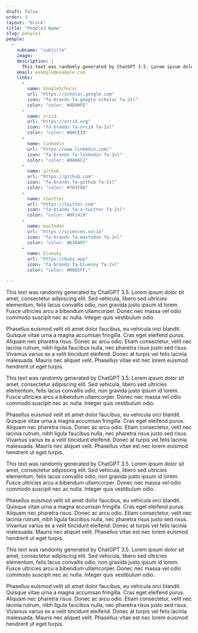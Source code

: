 ```yaml
---
draft: false
order: 3
layout: "block"
title: "People3 Name"
slug: people3
people: 
  - 
    subname: "subtitle"
    image: 
    description: |
      This text was randomly generated by ChatGPT 3.5. Lorem ipsum dolor sit amet, consectetur adipiscing elit. Sed vehicula, libero sed ultricies elementum, felis lacus convallis odio, non gravida justo ipsum id lorem. Fusce ultricies arcu a bibendum ullamcorper. Donec nec massa vel odio commodo suscipit nec ac nulla. Integer quis vestibulum odio.
    email: example@example.com
    links: 
      -
        name: GoogleScholar
        url: "https://scholar.google.com"
        icon: "fa-brands fa-google-scholar fa-2xl"
        color: "color: #4D90FE"
      -
        name: orcid
        url: "https://orcid.org"
        icon: "fa-brands fa-orcid fa-2xl"
        color: "color: #A6CE39"
      -
        name: linkedin
        url: "https://www.linkedin.com/"
        icon: "fa-brands fa-linkedin fa-2xl"
        color: "color: #0A66C2"
      -
        name: github
        url: "https://github.com"
        icon: "fa-brands fa-github fa-2xl"
        color: "color: #703F88"
      -
        name: xtwitter
        url: "https://twitter.com"
        icon: "fa-brands fa-x-twitter fa-2xl"
        color: "color: #0F1419"
      -
        name: mastodon
        url: "https://sciences.socia"
        icon: "fa-brands fa-mastodon fa-2xl"
        color: "color: #6364FF"
      -
        name: bluesky
        url: "https://bsky.app"
        icon: "fa-brands fa-bluesky fa-2xl"
        color: "color: #0085FF;"

---
```


This text was randomly generated by ChatGPT 3.5. Lorem ipsum dolor sit amet, consectetur adipiscing elit. Sed vehicula, libero sed ultricies elementum, felis lacus convallis odio, non gravida justo ipsum id lorem. Fusce ultricies arcu a bibendum ullamcorper. Donec nec massa vel odio commodo suscipit nec ac nulla. Integer quis vestibulum odio.

Phasellus euismod velit sit amet dolor faucibus, eu vehicula orci blandit. Quisque vitae urna a magna accumsan fringilla. Cras eget eleifend purus. Aliquam nec pharetra risus. Donec ac arcu odio. Etiam consectetur, velit nec lacinia rutrum, nibh ligula faucibus nulla, nec pharetra risus justo sed risus. Vivamus varius ex a velit tincidunt eleifend. Donec at turpis vel felis lacinia malesuada. Mauris nec aliquet velit. Phasellus vitae est nec lorem euismod hendrerit ut eget turpis.

This text was randomly generated by ChatGPT 3.5. Lorem ipsum dolor sit amet, consectetur adipiscing elit. Sed vehicula, libero sed ultricies elementum, felis lacus convallis odio, non gravida justo ipsum id lorem. Fusce ultricies arcu a bibendum ullamcorper. Donec nec massa vel odio commodo suscipit nec ac nulla. Integer quis vestibulum odio.

Phasellus euismod velit sit amet dolor faucibus, eu vehicula orci blandit. Quisque vitae urna a magna accumsan fringilla. Cras eget eleifend purus. Aliquam nec pharetra risus. Donec ac arcu odio. Etiam consectetur, velit nec lacinia rutrum, nibh ligula faucibus nulla, nec pharetra risus justo sed risus. Vivamus varius ex a velit tincidunt eleifend. Donec at turpis vel felis lacinia malesuada. Mauris nec aliquet velit. Phasellus vitae est nec lorem euismod hendrerit ut eget turpis.

This text was randomly generated by ChatGPT 3.5. Lorem ipsum dolor sit amet, consectetur adipiscing elit. Sed vehicula, libero sed ultricies elementum, felis lacus convallis odio, non gravida justo ipsum id lorem. Fusce ultricies arcu a bibendum ullamcorper. Donec nec massa vel odio commodo suscipit nec ac nulla. Integer quis vestibulum odio.

Phasellus euismod velit sit amet dolor faucibus, eu vehicula orci blandit. Quisque vitae urna a magna accumsan fringilla. Cras eget eleifend purus. Aliquam nec pharetra risus. Donec ac arcu odio. Etiam consectetur, velit nec lacinia rutrum, nibh ligula faucibus nulla, nec pharetra risus justo sed risus. Vivamus varius ex a velit tincidunt eleifend. Donec at turpis vel felis lacinia malesuada. Mauris nec aliquet velit. Phasellus vitae est nec lorem euismod hendrerit ut eget turpis.

This text was randomly generated by ChatGPT 3.5. Lorem ipsum dolor sit amet, consectetur adipiscing elit. Sed vehicula, libero sed ultricies elementum, felis lacus convallis odio, non gravida justo ipsum id lorem. Fusce ultricies arcu a bibendum ullamcorper. Donec nec massa vel odio commodo suscipit nec ac nulla. Integer quis vestibulum odio.

Phasellus euismod velit sit amet dolor faucibus, eu vehicula orci blandit. Quisque vitae urna a magna accumsan fringilla. Cras eget eleifend purus. Aliquam nec pharetra risus. Donec ac arcu odio. Etiam consectetur, velit nec lacinia rutrum, nibh ligula faucibus nulla, nec pharetra risus justo sed risus. Vivamus varius ex a velit tincidunt eleifend. Donec at turpis vel felis lacinia malesuada. Mauris nec aliquet velit. Phasellus vitae est nec lorem euismod hendrerit ut eget turpis.